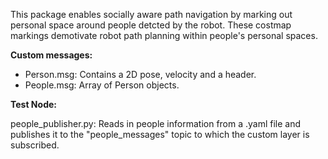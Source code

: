 This package enables socially aware path navigation by marking out personal space
around people detcted by the robot. These costmap markings demotivate robot path
planning within people's personal spaces.

**Custom messages:** 

- Person.msg: Contains a 2D pose, velocity and a header. 
- People.msg: Array of Person objects. 

**Test Node:**

people_publisher.py: Reads in people information from a .yaml file and publishes 
it to the "people_messages" topic to which the custom layer is subscribed. 
